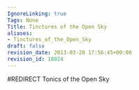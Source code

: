 ```yaml
---
IgnoreLinking: true
Tags: None
Title: Tinctures of the Open Sky
aliases:
- Tinctures_of_the_Open_Sky
draft: false
revision_date: 2013-03-20 17:56:45+00:00
revision_id: 18824
---
```


#REDIRECT Tonics of the Open Sky